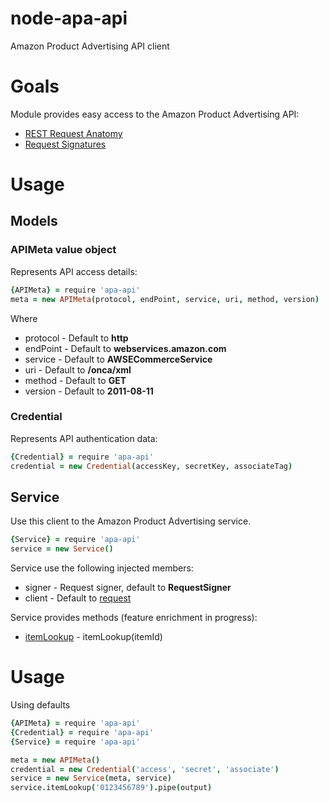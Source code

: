 node-apa-api
============

Amazon Product Advertising API client

# Goals

Module provides easy access to the Amazon Product Advertising API:

* [REST Request Anatomy](http://docs.aws.amazon.com/AWSECommerceService/latest/DG/AnatomyOfaRESTRequest.html)
* [Request Signatures](http://docs.aws.amazon.com/AWSECommerceService/latest/DG/rest-signature.html)

# Usage

## Models

### APIMeta value object

Represents API access details:

```coffeescript
{APIMeta} = require 'apa-api'
meta = new APIMeta(protocol, endPoint, service, uri, method, version)
```

Where

* protocol - Default to **http**
* endPoint - Default to **webservices.amazon.com**
* service - Default to **AWSECommerceService**
* uri - Default to **/onca/xml**
* method - Default to **GET**
* version - Default to **2011-08-11**

### Credential

Represents API authentication data:

```coffeescript
{Credential} = require 'apa-api'
credential = new Credential(accessKey, secretKey, associateTag)
```

## Service
 
Use this client to the Amazon Product Advertising service.

```coffeescript
{Service} = require 'apa-api'
service = new Service()
```

Service use the following injected members:

* signer - Request signer, default to **RequestSigner**
* client - Default to [request](https://github.com/request/request)

Service provides methods (feature enrichment in progress):

* [itemLookup](http://docs.aws.amazon.com/AWSECommerceService/latest/DG/EX_LookupbyISBN.html) - itemLookup(itemId)

# Usage

Using defaults

```coffeescript
{APIMeta} = require 'apa-api'
{Credential} = require 'apa-api'
{Service} = require 'apa-api'

meta = new APIMeta()
credential = new Credential('access', 'secret', 'associate')
service = new Service(meta, service)
service.itemLookup('0123456789').pipe(output)
```
